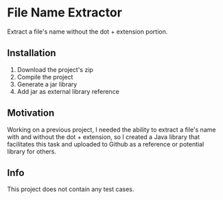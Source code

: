 # File Name Extractor

Extract a file's name without the dot + extension portion. 

<h2>Installation</h2>
<ol>
  <li>Download the project's zip</li>
  <li>Compile the project</li>
  <li>Generate a jar library</li>
  <li>Add jar as external library reference</li>
</ol>

<h2>Motivation</h2>
Working on a previous project, I needed the ability to extract a file's name with and without the dot + extension, so I created a Java library that facilitates this task and uploaded to Github as a reference or potential library for others.

<h2>Info</h2>
This project does not contain any test cases.
